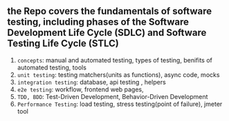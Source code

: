 ## the Repo covers the fundamentals of software testing, including phases of the Software Development Life Cycle (SDLC) and Software Testing Life Cycle (STLC)
1. `concepts`: manual and automated testing, types of testing, benifits of automated testing, tools
2. `unit testing`: testing matchers(units as functions), async code, mocks
3. `integration testing`: database, api testing , helpers
4.  `e2e testing`: workflow, frontend web pages, 
5.  `TDD, BDD`: Test-Driven Development, Behavior-Driven Development
6.  `Performance Testing`: load testing, stress testing(point of failure), jmeter tool
   

